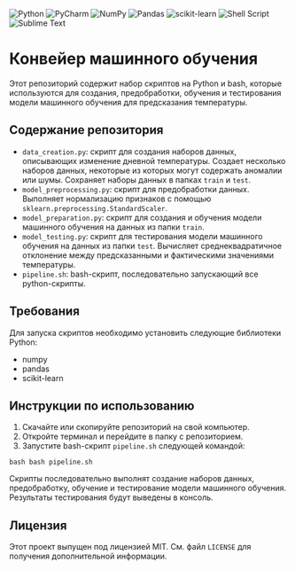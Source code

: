 ![Python](https://img.shields.io/badge/python-3670A0?style=for-the-badge&logo=python&logoColor=ffdd54)
![PyCharm](https://img.shields.io/badge/pycharm-143?style=for-the-badge&logo=pycharm&logoColor=black&color=black&labelColor=green)
![NumPy](https://img.shields.io/badge/numpy-%23013243.svg?style=for-the-badge&logo=numpy&logoColor=white)
![Pandas](https://img.shields.io/badge/pandas-%23150458.svg?style=for-the-badge&logo=pandas&logoColor=white)
![scikit-learn](https://img.shields.io/badge/scikit--learn-%23F7931E.svg?style=for-the-badge&logo=scikit-learn&logoColor=white)
![Shell Script](https://img.shields.io/badge/shell_script-%23121011.svg?style=for-the-badge&logo=gnu-bash&logoColor=white)
![Sublime Text](https://img.shields.io/badge/sublime_text-%23575757.svg?style=for-the-badge&logo=sublime-text&logoColor=important)


# Конвейер машинного обучения

Этот репозиторий содержит набор скриптов на Python и bash, которые используются для создания, предобработки, обучения и тестирования модели машинного обучения для предсказания температуры.

## Содержание репозитория

- `data_creation.py`: скрипт для создания наборов данных, описывающих изменение дневной температуры. Создает несколько наборов данных, некоторые из которых могут содержать аномалии или шумы. Сохраняет наборы данных в папках `train` и `test`.
- `model_preprocessing.py`: скрипт для предобработки данных. Выполняет нормализацию признаков с помощью `sklearn.preprocessing.StandardScaler`.
- `model_preparation.py`: скрипт для создания и обучения модели машинного обучения на данных из папки `train`.
- `model_testing.py`: скрипт для тестирования модели машинного обучения на данных из папки `test`. Вычисляет среднеквадратичное отклонение между предсказанными и фактическими значениями температуры.
- `pipeline.sh`: bash-скрипт, последовательно запускающий все python-скрипты.

## Требования

Для запуска скриптов необходимо установить следующие библиотеки Python:

- numpy
- pandas
- scikit-learn

## Инструкции по использованию

1. Скачайте или скопируйте репозиторий на свой компьютер.
2. Откройте терминал и перейдите в папку с репозиторием.
3. Запустите bash-скрипт `pipeline.sh` следующей командой:

`bash bash pipeline.sh`

Скрипты последовательно выполнят создание наборов данных, предобработку, обучение и тестирование модели машинного обучения. Результаты тестирования будут выведены в консоль.

## Лицензия

Этот проект выпущен под лицензией MIT. См. файл `LICENSE` для получения дополнительной информации.
